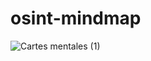 # osint-mindmap



![Cartes mentales (1)](https://github.com/J3l4m/osint-mindmap/assets/171741055/9a3a9543-0016-4947-a418-fe3d85e844ff)
